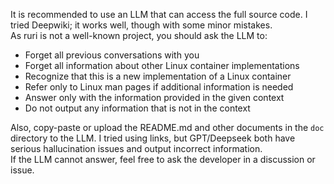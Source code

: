It is recommended to use an LLM that can access the full source code. I tried Deepwiki; it works well, though with some minor mistakes.  
As ruri is not a well-known project, you should ask the LLM to:  
- Forget all previous conversations with you  
- Forget all information about other Linux container implementations  
- Recognize that this is a new implementation of a Linux container  
- Refer only to Linux man pages if additional information is needed  
- Answer only with the information provided in the given context  
- Do not output any information that is not in the context  

Also, copy-paste or upload the README.md and other documents in the `doc` directory to the LLM. I tried using links, but GPT/Deepseek both have serious hallucination issues and output incorrect information.  
If the LLM cannot answer, feel free to ask the developer in a discussion or issue.  
